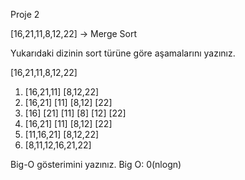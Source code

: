 Proje 2

[16,21,11,8,12,22] -> Merge Sort

Yukarıdaki dizinin sort türüne göre aşamalarını yazınız.

[16,21,11,8,12,22]

1. [16,21,11] [8,12,22]
2. [16,21] [11] [8,12] [22]
3. [16] [21] [11] [8] [12] [22]
4. [16,21] [11] [8,12] [22]
5. [11,16,21] [8,12,22]
6. [8,11,12,16,21,22]

Big-O gösterimini yazınız.
Big O: 0(nlogn)
